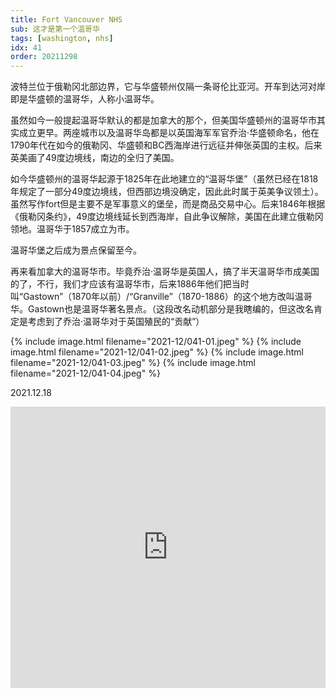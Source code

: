 ```yaml
---
title: Fort Vancouver NHS
sub: 这才是第一个温哥华
tags: [washington, nhs]
idx: 41
order: 20211298
---
```


波特兰位于俄勒冈北部边界，它与华盛顿州仅隔一条哥伦比亚河。开车到达河对岸即是华盛顿的温哥华，人称小温哥华。

虽然如今一般提起温哥华默认的都是加拿大的那个，但美国华盛顿州的温哥华市其实成立更早。两座城市以及温哥华岛都是以英国海军军官乔治·华盛顿命名，他在1790年代在如今的俄勒冈、华盛顿和BC西海岸进行远征并伸张英国的主权。后来英美画了49度边境线，南边的全归了美国。

如今华盛顿州的温哥华起源于1825年在此地建立的“温哥华堡”（虽然已经在1818年规定了一部分49度边境线，但西部边境没确定，因此此时属于英美争议领土）。虽然写作fort但是主要不是军事意义的堡垒，而是商品交易中心。后来1846年根据《俄勒冈条约》，49度边境线延长到西海岸，自此争议解除，美国在此建立俄勒冈领地。温哥华于1857成立为市。

温哥华堡之后成为景点保留至今。

再来看加拿大的温哥华市。毕竟乔治·温哥华是英国人，搞了半天温哥华市成美国的了，不行，我们才应该有温哥华市，后来1886年他们把当时叫“Gastown”（1870年以前）/“Granville”（1870-1886）的这个地方改叫温哥华。Gastown也是温哥华著名景点。（这段改名动机部分是我瞎编的，但这改名肯定是考虑到了乔治·温哥华对于英国殖民的“贡献”）

{% include image.html filename="2021-12/041-01.jpeg" %}
{% include image.html filename="2021-12/041-02.jpeg" %}
{% include image.html filename="2021-12/041-03.jpeg" %}
{% include image.html filename="2021-12/041-04.jpeg" %}

2021.12.18

<iframe src="https://www.google.com/maps/embed?pb=!1m14!1m8!1m3!1d357315.7905987472!2d-122.7!3d45.6!3m2!1i1024!2i768!4f13.1!3m3!1m2!1s0x5495a8ad1c97ad7f%3A0x8c19fb5d5d06a371!2sFort%20Vancouver%20National%20Historic%20Site!5e0!3m2!1sen!2sus!4v1652683125110!5m2!1sen!2sus" width="100%" height="450" style="border:0;" allowfullscreen="" loading="lazy" referrerpolicy="no-referrer-when-downgrade"></iframe>
